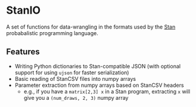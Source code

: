 # StanIO

A set of functions for data-wrangling in the formats used by
the [Stan](https://mc-stan.org) probabalistic programming language.

## Features

- Writing Python dictionaries to Stan-compatible JSON (with optional support for using `ujson` for faster serialization)
- Basic reading of StanCSV files into numpy arrays
- Parameter extraction from numpy arrays based on StanCSV headers
  - e.g., if you have a `matrix[2,3] x` in a Stan program, extracting `x` will give you a `(num_draws, 2, 3)` numpy array
